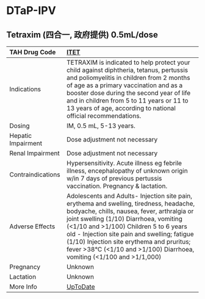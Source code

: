 # DTaP-IPV

## Tetraxim (四合一, 政府提供) 0.5mL/dose

| TAH Drug Code      | [ITET](https://www.tahsda.org.tw/drugs/hissearch.php?drug_code=ITET)                                                                                                                                                                                                                                                                                                                             |
|:-------------------|:-------------------------------------------------------------------------------------------------------------------------------------------------------------------------------------------------------------------------------------------------------------------------------------------------------------------------------------------------------------------------------------------------|
| Indications        | TETRAXIM is indicated to help protect your child against diphtheria, tetanus, pertussis and poliomyelitis in children from 2 months of age as a primary vaccination and as a booster dose during the second year of life and in children from 5 to 11 years or 11 to 13 years of age, according to national official recommendations.                                                            |
| Dosing             | IM, 0.5 mL, 5-13 years.                                                                                                                                                                                                                                                                                                                                                                          |
| Hepatic Impairment | Dose adjustment not necessary                                                                                                                                                                                                                                                                                                                                                                    |
| Renal Impairment   | Dose adjustment not necessary                                                                                                                                                                                                                                                                                                                                                                    |
| Contraindications  | Hypersensitivity. Acute illness eg febrile illness, encephalopathy of unknown origin w/in 7 days of previous pertussis vaccination. Pregnancy & lactation.                                                                                                                                                                                                                                       |
| Adverse Effects    | Adolescents and Adults- Injection site pain, erythema and swelling, tiredness, headache, bodyache, chills, nausea, fever, arthralgia or joint swelling (1/10) Diarrhoea, vomiting (<1/10 and >1/100) Children 5 to 6 years old - Injection site pain and swelling; fatigue (1/10) Injection site erythema and pruritus; fever >38°C (<1/10 and >1/100) Diarrhoea, vomiting (<1/100 and >1/1,000) |
| Pregnancy          | Unknown                                                                                                                                                                                                                                                                                                                                                                                          |
| Lactation          | Unknown                                                                                                                                                                                                                                                                                                                                                                                          |
| More Info          | [UpToDate](https://www.uptodate.com/contents/dtap-ipv-drug-information)                                                                                                                                                                                                                                                                                                                          |


